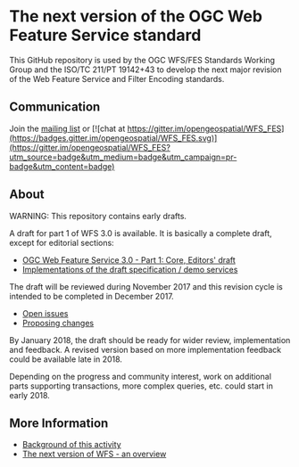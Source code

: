 # The next version of the OGC Web Feature Service standard

This GitHub repository is used by the OGC WFS/FES Standards Working Group and the ISO/TC 211/PT 19142+43 to develop the next major revision of the Web Feature Service and Filter Encoding standards.

## Communication

Join the [mailing list](https://lists.opengeospatial.org/mailman/listinfo/wfs-fes.swg) or [![chat at https://gitter.im/opengeospatial/WFS_FES](https://badges.gitter.im/opengeospatial/WFS_FES.svg)](https://gitter.im/opengeospatial/WFS_FES?utm_source=badge&utm_medium=badge&utm_campaign=pr-badge&utm_content=badge)

## About

WARNING: This repository contains early drafts.

A draft for part 1 of WFS 3.0 is available. It is basically a complete draft, except for editorial sections:

* [OGC Web Feature Service 3.0 - Part 1: Core, Editors' draft](https://cdn.rawgit.com/opengeospatial/WFS_FES/master/docs/17-069.html)
* [Implementations of the draft specification / demo services](implementations.md)

The draft will be reviewed during November 2017 and this revision cycle is intended to be completed in December 2017.

* [Open issues](https://github.com/opengeospatial/WFS_FES/issues)
* [Proposing changes](https://github.com/opengeospatial/WFS_FES/wiki/Propose-a-change-to-a-draft-of-a-WFS-specification-document)

By January 2018, the draft should be ready for wider review, implementation and feedback. A revised version based on more implementation feedback could be available late in 2018.

Depending on the progress and community interest, work on additional parts supporting transactions, more complex queries, etc. could start in early 2018.

## More Information

* [Background of this activity](background.md)
* [The next version of WFS - an overview](overview.md)
